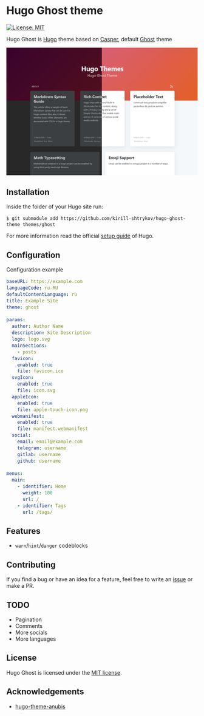 # Hugo Ghost theme
[![License: MIT](https://img.shields.io/badge/License-MIT-green.svg)](https://opensource.org/licenses/MIT)

Hugo Ghost is [Hugo](https://gohugo.io) theme based on [Casper](https://github.com/TryGhost/Casper), default
[Ghost](https://ghost.org/) theme

![Ghost Screenshot](https://raw.githubusercontent.com/kirill-shtrykov/hugo-ghost-theme/master/images/screenshot.png)

## Installation

Inside the folder of your Hugo site run:

    $ git submodule add https://github.com/kirill-shtrykov/hugo-ghost-theme themes/ghost

For more information read the official [setup guide](https://gohugo.io/overview/installing/) of Hugo.

## Configuration
Configuration example
```yaml
baseURL: https://example.com
languageCode: ru-RU
defaultContentLanguage: ru
title: Example Site
theme: ghost

params:
  author: Author Name
  description: Site Description
  logo: logo.svg
  mainSections:
    - posts
  favicon:
    enabled: true
    file: favicon.ico
  svgIcon:
    enabled: true
    file: icon.svg
  appleIcon:
    enabled: true
    file: apple-touch-icon.png
  webmanifest:
    enabled: true
    file: manifest.webmanifest
  social:
    email: email@example.com
    telegram: username
    gitlab: username
    github: username

menus:
  main:
    - identifier: Home
      weight: 100
      url: /
    - identifier: Tags
      url: /tags/

```

## Features
- `warn`/`hint`/`danger` codeblocks

## Contributing
If you find a bug or have an idea for a feature, feel free to write an 
[issue](https://github.com/kirill-shtrykov/hugo-ghost-theme/issues) or make a PR.

## TODO
- Pagination
- Comments
- More socials
- More languages

## License
Hugo Ghost is licensed under the [MIT license](https://github.com/kirill-shtrykov/hugo-ghost-theme/blob/master/LICENSE).

## Acknowledgements
- [hugo-theme-anubis](https://github.com/mitrichius/hugo-theme-anubis)
